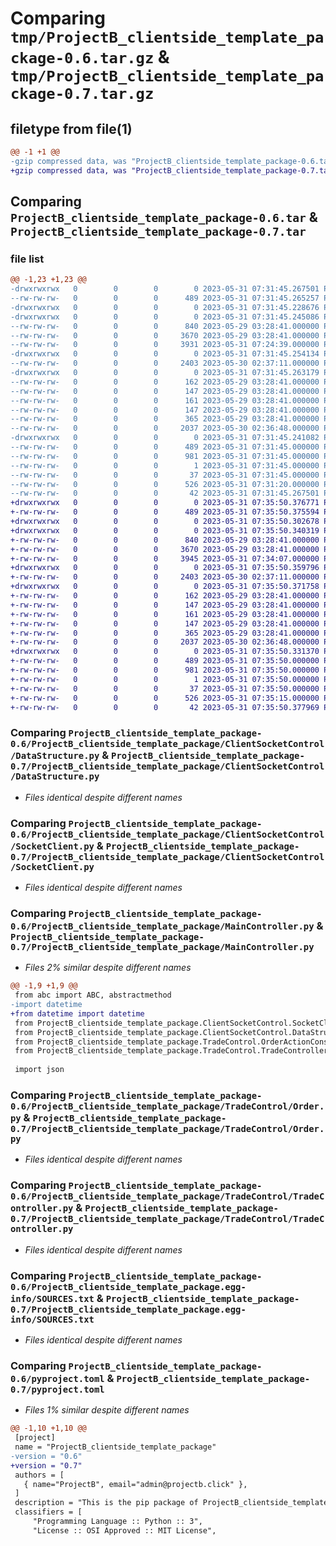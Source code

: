 # Comparing `tmp/ProjectB_clientside_template_package-0.6.tar.gz` & `tmp/ProjectB_clientside_template_package-0.7.tar.gz`

## filetype from file(1)

```diff
@@ -1 +1 @@
-gzip compressed data, was "ProjectB_clientside_template_package-0.6.tar", last modified: Wed May 31 07:31:45 2023, max compression
+gzip compressed data, was "ProjectB_clientside_template_package-0.7.tar", last modified: Wed May 31 07:35:50 2023, max compression
```

## Comparing `ProjectB_clientside_template_package-0.6.tar` & `ProjectB_clientside_template_package-0.7.tar`

### file list

```diff
@@ -1,23 +1,23 @@
-drwxrwxrwx   0        0        0        0 2023-05-31 07:31:45.267501 ProjectB_clientside_template_package-0.6/
--rw-rw-rw-   0        0        0      489 2023-05-31 07:31:45.265257 ProjectB_clientside_template_package-0.6/PKG-INFO
-drwxrwxrwx   0        0        0        0 2023-05-31 07:31:45.228676 ProjectB_clientside_template_package-0.6/ProjectB_clientside_template_package/
-drwxrwxrwx   0        0        0        0 2023-05-31 07:31:45.245086 ProjectB_clientside_template_package-0.6/ProjectB_clientside_template_package/ClientSocketControl/
--rw-rw-rw-   0        0        0      840 2023-05-29 03:28:41.000000 ProjectB_clientside_template_package-0.6/ProjectB_clientside_template_package/ClientSocketControl/DataStructure.py
--rw-rw-rw-   0        0        0     3670 2023-05-29 03:28:41.000000 ProjectB_clientside_template_package-0.6/ProjectB_clientside_template_package/ClientSocketControl/SocketClient.py
--rw-rw-rw-   0        0        0     3931 2023-05-31 07:24:39.000000 ProjectB_clientside_template_package-0.6/ProjectB_clientside_template_package/MainController.py
-drwxrwxrwx   0        0        0        0 2023-05-31 07:31:45.254134 ProjectB_clientside_template_package-0.6/ProjectB_clientside_template_package/TradeControl/
--rw-rw-rw-   0        0        0     2403 2023-05-30 02:37:11.000000 ProjectB_clientside_template_package-0.6/ProjectB_clientside_template_package/TradeControl/Order.py
-drwxrwxrwx   0        0        0        0 2023-05-31 07:31:45.263179 ProjectB_clientside_template_package-0.6/ProjectB_clientside_template_package/TradeControl/OrderActionConstants/
--rw-rw-rw-   0        0        0      162 2023-05-29 03:28:41.000000 ProjectB_clientside_template_package-0.6/ProjectB_clientside_template_package/TradeControl/OrderActionConstants/Action.py
--rw-rw-rw-   0        0        0      147 2023-05-29 03:28:41.000000 ProjectB_clientside_template_package-0.6/ProjectB_clientside_template_package/TradeControl/OrderActionConstants/Direction.py
--rw-rw-rw-   0        0        0      161 2023-05-29 03:28:41.000000 ProjectB_clientside_template_package-0.6/ProjectB_clientside_template_package/TradeControl/OrderActionConstants/ExpiryDate.py
--rw-rw-rw-   0        0        0      147 2023-05-29 03:28:41.000000 ProjectB_clientside_template_package-0.6/ProjectB_clientside_template_package/TradeControl/OrderActionConstants/StrikePrice.py
--rw-rw-rw-   0        0        0      365 2023-05-29 03:28:41.000000 ProjectB_clientside_template_package-0.6/ProjectB_clientside_template_package/TradeControl/Profile.py
--rw-rw-rw-   0        0        0     2037 2023-05-30 02:36:48.000000 ProjectB_clientside_template_package-0.6/ProjectB_clientside_template_package/TradeControl/TradeController.py
-drwxrwxrwx   0        0        0        0 2023-05-31 07:31:45.241082 ProjectB_clientside_template_package-0.6/ProjectB_clientside_template_package.egg-info/
--rw-rw-rw-   0        0        0      489 2023-05-31 07:31:45.000000 ProjectB_clientside_template_package-0.6/ProjectB_clientside_template_package.egg-info/PKG-INFO
--rw-rw-rw-   0        0        0      981 2023-05-31 07:31:45.000000 ProjectB_clientside_template_package-0.6/ProjectB_clientside_template_package.egg-info/SOURCES.txt
--rw-rw-rw-   0        0        0        1 2023-05-31 07:31:45.000000 ProjectB_clientside_template_package-0.6/ProjectB_clientside_template_package.egg-info/dependency_links.txt
--rw-rw-rw-   0        0        0       37 2023-05-31 07:31:45.000000 ProjectB_clientside_template_package-0.6/ProjectB_clientside_template_package.egg-info/top_level.txt
--rw-rw-rw-   0        0        0      526 2023-05-31 07:31:20.000000 ProjectB_clientside_template_package-0.6/pyproject.toml
--rw-rw-rw-   0        0        0       42 2023-05-31 07:31:45.267501 ProjectB_clientside_template_package-0.6/setup.cfg
+drwxrwxrwx   0        0        0        0 2023-05-31 07:35:50.376771 ProjectB_clientside_template_package-0.7/
+-rw-rw-rw-   0        0        0      489 2023-05-31 07:35:50.375594 ProjectB_clientside_template_package-0.7/PKG-INFO
+drwxrwxrwx   0        0        0        0 2023-05-31 07:35:50.302678 ProjectB_clientside_template_package-0.7/ProjectB_clientside_template_package/
+drwxrwxrwx   0        0        0        0 2023-05-31 07:35:50.340319 ProjectB_clientside_template_package-0.7/ProjectB_clientside_template_package/ClientSocketControl/
+-rw-rw-rw-   0        0        0      840 2023-05-29 03:28:41.000000 ProjectB_clientside_template_package-0.7/ProjectB_clientside_template_package/ClientSocketControl/DataStructure.py
+-rw-rw-rw-   0        0        0     3670 2023-05-29 03:28:41.000000 ProjectB_clientside_template_package-0.7/ProjectB_clientside_template_package/ClientSocketControl/SocketClient.py
+-rw-rw-rw-   0        0        0     3945 2023-05-31 07:34:07.000000 ProjectB_clientside_template_package-0.7/ProjectB_clientside_template_package/MainController.py
+drwxrwxrwx   0        0        0        0 2023-05-31 07:35:50.359796 ProjectB_clientside_template_package-0.7/ProjectB_clientside_template_package/TradeControl/
+-rw-rw-rw-   0        0        0     2403 2023-05-30 02:37:11.000000 ProjectB_clientside_template_package-0.7/ProjectB_clientside_template_package/TradeControl/Order.py
+drwxrwxrwx   0        0        0        0 2023-05-31 07:35:50.371758 ProjectB_clientside_template_package-0.7/ProjectB_clientside_template_package/TradeControl/OrderActionConstants/
+-rw-rw-rw-   0        0        0      162 2023-05-29 03:28:41.000000 ProjectB_clientside_template_package-0.7/ProjectB_clientside_template_package/TradeControl/OrderActionConstants/Action.py
+-rw-rw-rw-   0        0        0      147 2023-05-29 03:28:41.000000 ProjectB_clientside_template_package-0.7/ProjectB_clientside_template_package/TradeControl/OrderActionConstants/Direction.py
+-rw-rw-rw-   0        0        0      161 2023-05-29 03:28:41.000000 ProjectB_clientside_template_package-0.7/ProjectB_clientside_template_package/TradeControl/OrderActionConstants/ExpiryDate.py
+-rw-rw-rw-   0        0        0      147 2023-05-29 03:28:41.000000 ProjectB_clientside_template_package-0.7/ProjectB_clientside_template_package/TradeControl/OrderActionConstants/StrikePrice.py
+-rw-rw-rw-   0        0        0      365 2023-05-29 03:28:41.000000 ProjectB_clientside_template_package-0.7/ProjectB_clientside_template_package/TradeControl/Profile.py
+-rw-rw-rw-   0        0        0     2037 2023-05-30 02:36:48.000000 ProjectB_clientside_template_package-0.7/ProjectB_clientside_template_package/TradeControl/TradeController.py
+drwxrwxrwx   0        0        0        0 2023-05-31 07:35:50.331370 ProjectB_clientside_template_package-0.7/ProjectB_clientside_template_package.egg-info/
+-rw-rw-rw-   0        0        0      489 2023-05-31 07:35:50.000000 ProjectB_clientside_template_package-0.7/ProjectB_clientside_template_package.egg-info/PKG-INFO
+-rw-rw-rw-   0        0        0      981 2023-05-31 07:35:50.000000 ProjectB_clientside_template_package-0.7/ProjectB_clientside_template_package.egg-info/SOURCES.txt
+-rw-rw-rw-   0        0        0        1 2023-05-31 07:35:50.000000 ProjectB_clientside_template_package-0.7/ProjectB_clientside_template_package.egg-info/dependency_links.txt
+-rw-rw-rw-   0        0        0       37 2023-05-31 07:35:50.000000 ProjectB_clientside_template_package-0.7/ProjectB_clientside_template_package.egg-info/top_level.txt
+-rw-rw-rw-   0        0        0      526 2023-05-31 07:35:15.000000 ProjectB_clientside_template_package-0.7/pyproject.toml
+-rw-rw-rw-   0        0        0       42 2023-05-31 07:35:50.377969 ProjectB_clientside_template_package-0.7/setup.cfg
```

### Comparing `ProjectB_clientside_template_package-0.6/ProjectB_clientside_template_package/ClientSocketControl/DataStructure.py` & `ProjectB_clientside_template_package-0.7/ProjectB_clientside_template_package/ClientSocketControl/DataStructure.py`

 * *Files identical despite different names*

### Comparing `ProjectB_clientside_template_package-0.6/ProjectB_clientside_template_package/ClientSocketControl/SocketClient.py` & `ProjectB_clientside_template_package-0.7/ProjectB_clientside_template_package/ClientSocketControl/SocketClient.py`

 * *Files identical despite different names*

### Comparing `ProjectB_clientside_template_package-0.6/ProjectB_clientside_template_package/MainController.py` & `ProjectB_clientside_template_package-0.7/ProjectB_clientside_template_package/MainController.py`

 * *Files 2% similar despite different names*

```diff
@@ -1,9 +1,9 @@
 from abc import ABC, abstractmethod
-import datetime
+from datetime import datetime
 from ProjectB_clientside_template_package.ClientSocketControl.SocketClient import SocketClient
 from ProjectB_clientside_template_package.ClientSocketControl.DataStructure import DataStructure
 from ProjectB_clientside_template_package.TradeControl.OrderActionConstants.Action import Action
 from ProjectB_clientside_template_package.TradeControl.TradeController import TradeController
 
 import json
```

### Comparing `ProjectB_clientside_template_package-0.6/ProjectB_clientside_template_package/TradeControl/Order.py` & `ProjectB_clientside_template_package-0.7/ProjectB_clientside_template_package/TradeControl/Order.py`

 * *Files identical despite different names*

### Comparing `ProjectB_clientside_template_package-0.6/ProjectB_clientside_template_package/TradeControl/TradeController.py` & `ProjectB_clientside_template_package-0.7/ProjectB_clientside_template_package/TradeControl/TradeController.py`

 * *Files identical despite different names*

### Comparing `ProjectB_clientside_template_package-0.6/ProjectB_clientside_template_package.egg-info/SOURCES.txt` & `ProjectB_clientside_template_package-0.7/ProjectB_clientside_template_package.egg-info/SOURCES.txt`

 * *Files identical despite different names*

### Comparing `ProjectB_clientside_template_package-0.6/pyproject.toml` & `ProjectB_clientside_template_package-0.7/pyproject.toml`

 * *Files 1% similar despite different names*

```diff
@@ -1,10 +1,10 @@
 [project]
 name = "ProjectB_clientside_template_package"
-version = "0.6"
+version = "0.7"
 authors = [
   { name="ProjectB", email="admin@projectb.click" },
 ]
 description = "This is the pip package of ProjectB_clientside_template_package"
 classifiers = [
     "Programming Language :: Python :: 3",
     "License :: OSI Approved :: MIT License",
```

